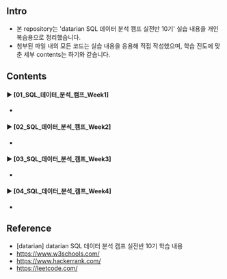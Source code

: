 ####
## Intro
- 본 repository는 'datarian SQL 데이터 분석 캠프 실전반 10기' 실습 내용을 개인 복습용으로 정리했습니다.
- 첨부된 파일 내의 모든 코드는 실습 내용을 응용해 직접 작성했으며, 학습 진도에 맞춘 세부 contents는 하기와 같습니다.
####
## Contents
#### ► [01_SQL_데이터_분석_캠프_Week1]
-
####
#### ► [02_SQL_데이터_분석_캠프_Week2]
-
####
#### ► [03_SQL_데이터_분석_캠프_Week3]
-
####
#### ► [04_SQL_데이터_분석_캠프_Week4]
-
####
## Reference
- [datarian] datarian SQL 데이터 분석 캠프 실전반 10기 학습 내용
- https://www.w3schools.com/
- https://www.hackerrank.com/
- https://leetcode.com/
####
